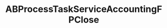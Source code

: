 ---
title: ABProcessTaskServiceAccountingFPClose
layout: module
mod: 'module:ABProcessTaskServiceAccountingFPClose'
category: process-tasks
---